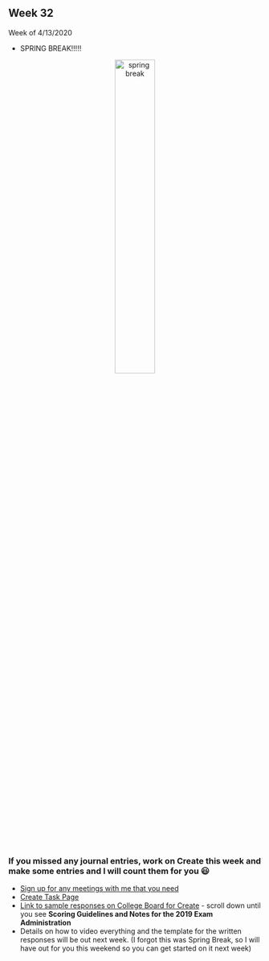 <meta http-equiv="refresh" content="300"/>


## Week 32  
Week of 4/13/2020  

* SPRING BREAK!!!!!

<div style="text-align:center">
<img src="https://doloresschools.org/wp-content/uploads/2019/11/ev35354_tg9ms_Capture.png" alt="spring break" width="40%">
</div>

### If you missed any journal entries, work on Create this week and make some entries and I will count them for you :smiley:

* [Sign up for any meetings with me that you need](https://calendly.com/candib-apa/create-task)
* [Create Task Page](/ap/units/pt/create)
* [Link to sample responses on College Board for Create](https://apcentral.collegeboard.org/courses/ap-computer-science-principles/exam?course=ap-computer-science-principles) - scroll down until you see **Scoring Guidelines and Notes for the 2019 Exam Administration**
* Details on how to video everything and the template for the written responses will be out next week. (I forgot this was Spring Break, so I will have out for you this weekend so you can get started on it next week)